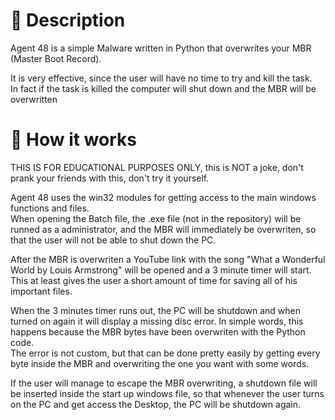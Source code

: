 # **🐘 Description**
Agent 48 is a simple Malware written in Python that overwrites your MBR (Master Boot Record).</br>

It is very effective, since the user will have no time to try and kill the task.</br>
In fact if the task is killed the computer will shut down and the MBR will be overwritten

# **🦨 How it works**
THIS IS FOR EDUCATIONAL PURPOSES ONLY, this is NOT a joke, don't prank your friends with this, don't try it yourself.

Agent 48 uses the win32 modules for getting access to the main windows functions and files.</br>
When opening the Batch file, the .exe file (not in the repository) will be runned as a administrator, and the MBR will immediately be overwriten, so that the user will not be able to shut down the PC.

After the MBR is overwriten a YouTube link with the song "What a Wonderful World by Louis Armstrong" will be opened and a 3 minute timer will start.</br>
This at least gives the user a short amount of time for saving all of his important files.

When the 3 minutes timer runs out, the PC will be shutdown and when turned on again it will display a missing disc error. In simple words, this happens because the MBR bytes have been overwriten with the Python code.</br>
The error is not custom, but that can be done pretty easily by getting every byte inside the MBR and overwriting the one you want with some words.

If the user will manage to escape the MBR overwriting, a shutdown file will be inserted inside the start up windows file, so that whenever the user turns on the PC and get access the Desktop, the PC will be shutdown again.
